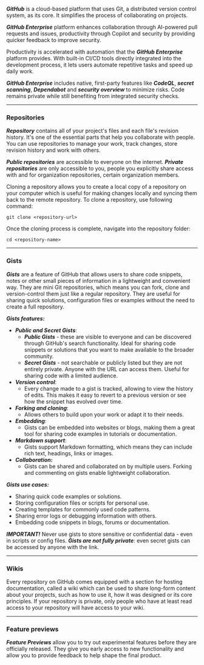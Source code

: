 ***GitHub*** is a cloud-based platform that uses Git, a distributed version control system, as its core. It simplifies the process of collaborating on projects.

***GitHub Enterprise*** platform enhances collaboration through AI-powered pull requests and issues, productivity through Copilot and security by providing quicker feedback to improve security.

Productivity is accelerated with automation that the ***GitHub Enterprise*** platform provides. With built-in CI/CD tools directly integrated into the development process, it lets users automate repetitive tasks and speed up daily work. 

***GitHub Enterprise*** includes native, first-party features like ***CodeQL***, ***secret scanning***, ***Dependabot*** and ***security overview*** to minimize risks. Code remains private while still benefiting from integrated security checks.

***
### Repositories

***Repository*** contains all of your project's files and each file's revision history. It's one of the essential parts that help you collaborate with people. You can use repositories to manage your work, track changes, store revision history and work with others.

***Public repositories*** are accessible to everyone on the internet.
***Private repositories*** are only accessible to you, people you explicitly share access with and for organization repositories, certain organization members.

Cloning a repository allows you to create a local copy of a repository on your computer which is useful for making changes locally and syncing them back to the remote repository.
To clone a repository, use following command:
```
git clone <repository-url>
```
Once the cloning process is complete, navigate into the repository folder:
```
cd <repository-name>
```

***
### Gists

***Gists*** are a feature of GitHub that allows users to share code snippets, notes or other small pieces of information in a lightweight and convenient way. They are mini Git repositories, which means you can fork, clone and version-control them just like a regular repository. They are useful for sharing quick solutions, configuration files or examples without the need to create a full repository.

***Gists features:***
- ***Public and Secret Gists***:
	- ***Public Gists*** - these are visible to everyone and can be discovered through GitHub's search functionality. Ideal for sharing code snippets or solutions that you want to make available to the broader community.
	- ***Secret Gists*** - not searchable or publicly listed but they are not entirely private. Anyone with the URL can access them. Useful for sharing code with a limited audience.
- ***Version control***:
	- Every change made to a gist is tracked, allowing to view the history of edits. This makes it easy to revert to a previous version or see how the snippet has evolved over time.
- ***Forking and cloning***:
	- Allows others to build upon your work or adapt it to their needs.
- ***Embedding***:
	- Gists can be embedded into websites or blogs, making them a great tool for sharing code examples in tutorials or documentation.
- ***Markdown support***:
	- Gists support Markdown formatting, which means they can include rich text, headings, links or images.
- ***Collaboration:***
	- Gists can be shared and collaborated on by multiple users. Forking and commenting on gists enable lightweight collaboration.

***Gists use cases:***
- Sharing quick code examples or solutions.
- Storing configuration files or scripts for personal use.
- Creating templates for commonly used code patterns.
- Sharing error logs or debugging information with others.
- Embedding code snippets in blogs, forums or documentation.

***IMPORTANT!***
Never use gists to store sensitive or confidential data - even in scripts or config files.
***Gists are not fully private***: even secret gists can be accessed by anyone with the link.

***
### Wikis

Every repository on GitHub comes equipped with a section for hosting documentation, called a wiki which can be used to share long-form content about your projects, such as how to use it, how it was designed or its core principles.
If your repository is private, only people who have at least read access to your repository will have access to your wiki.

***
### Feature previews

***Feature Previews*** allow you to try out experimental features before they are officially released. They give you early access to new functionality and allow you to provide feedback to help shape the final product.